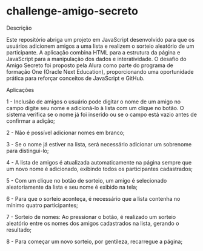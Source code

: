 # challenge-amigo-secreto

Descrição

Este repositório abriga um projeto em JavaScript desenvolvido para que os usuários adicionem amigos a uma lista e realizem o sorteio aleatório de um participante. A aplicação combina HTML para a estrutura da página e JavaScript para a manipulação dos dados e interatividade. O desafio do Amigo Secreto foi proposto pela Alura como parte do programa de formação One (Oracle Next Education), proporcionando uma oportunidade prática para reforçar conceitos de JavaScript e GitHub.

Aplicações

1 - Inclusão de amigos o usuário pode digitar o nome de um amigo no campo digite seu nome e adicioná-lo à lista com um clique no botão. O sistema verifica se o nome já foi inserido ou se o campo está vazio antes de confirmar a adição;

2 - Não é possível adicionar nomes em branco;

3 - Se o nome já estiver na lista, será necessário adicionar um sobrenome para distingui-lo;

4 - A lista de amigos é atualizada automaticamente na página sempre que um novo nome é adicionado, exibindo todos os participantes cadastrados;

5 - Com um clique no botão de sorteio, um amigo é selecionado aleatoriamente da lista e seu nome é exibido na tela;

6 - Para que o sorteio aconteça, é necessário que a lista contenha no mínimo quatro participantes;

7 - Sorteio de nomes: Ao pressionar o botão, é realizado um sorteio aleatório entre os nomes dos amigos cadastrados na lista, gerando o resultado;

8 - Para começar um novo sorteio, por gentileza, recarregue a página;
